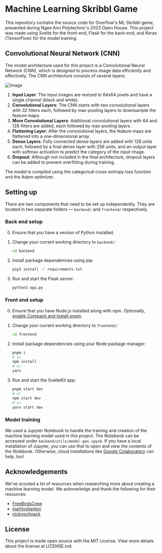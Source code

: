 # Machine Learning Skribbl Game

This repository contains the source code for Overflow's ML Skribbl game, presented during Ngee Ann Polytechnic's 2023 Open House. This project was made using Svelte for the front-end, Flask for the back-end, and Keras (TensorFlow) for the model training.

## Convolutional Neural Network (CNN)

The model architecture used for this project is a Convolutional Neural Network (CNN), which is designed to process image data efficiently and effectively. The CNN architecture consists of several layers:

![image](https://github.com/np-overflow/ml-skribbl/assets/105436607/8565387a-67c8-4250-96e9-d881c5567d5d)

1. **Input Layer**: The input images are resized to 64x64 pixels and have a single channel (black and white).
2. **Convolutional Layers**: The CNN starts with two convolutional layers with 32 filters each, followed by max-pooling layers to downsample the feature maps.
3. **More Convolutional Layers**: Additional convolutional layers with 64 and 128 filters are added, each followed by max-pooling layers.
4. **Flattening Layer**: After the convolutional layers, the feature maps are flattened into a one-dimensional array.
5. **Dense Layers**: Fully connected dense layers are added with 128 units each, followed by a final dense layer with 256 units, and an output layer with softmax activation to predict the category of the input image.
6. **Dropout**: Although not included in the final architecture, dropout layers can be added to prevent overfitting during training.

The model is compiled using the categorical cross-entropy loss function and the Adam optimizer.

## Setting up

There are two components that need to be set up independently. They are located in two separate folders — `backend/` and `frontend/` respectively.

### Back end setup

0. Ensure that you have a version of Python installed.

1. Change your current working directory to `backend/`:
	```sh
	cd backend
	```

2. Install package dependencies using pip:
	```sh
	pip3 install -r requirements.txt
	```

3. Run and start the Flask server:
	```sh
	python3 app.py
	```

### Front end setup

0. Ensure that you have Node.js installed along with npm. Optionally, [enable Corepack and install pnpm](https://pnpm.io/installation).

1. Change your current working directory to `frontend/`:
	```sh
	cd frontend
	```

2. Install package dependencies using your Node package manager:
	```sh
	pnpm i
	# or
	npm install
	# or
	yarn
	```

3. Run and start the SvelteKit app:
	```sh
	pnpm start dev
	# or
	npm start dev
	# or 
	yarn start dev
	```

### Model training

We used a Jupyter Notebook to handle the training and creation of the machine learning model used in this project. The Notebook can be accessed under `backend/utils/model-gen.ipynb`. If you have a local installation of Jupyter, you can use that to open and view the contents of the Notebook. Otherwise, cloud installations like [Google Colaboratory](https://colab.research.google.com) can help, too!

## Acknowledgements

We've scouted a lot of resources when researching more about creating a machine learning model. We acknowledge and thank the following for their resources:

- [FreeBirdsCrew](https://github.com/FreeBirdsCrew/Google_QuickDraw_Implementation)
- [martinohanlon](https://github.com/martinohanlon/quickdraw_python)
- [nicknochnack](https://github.com/nicknochnack/ImageClassification)

## License

This project is made open source with the MIT License. View more details about the license at LICENSE.md.
